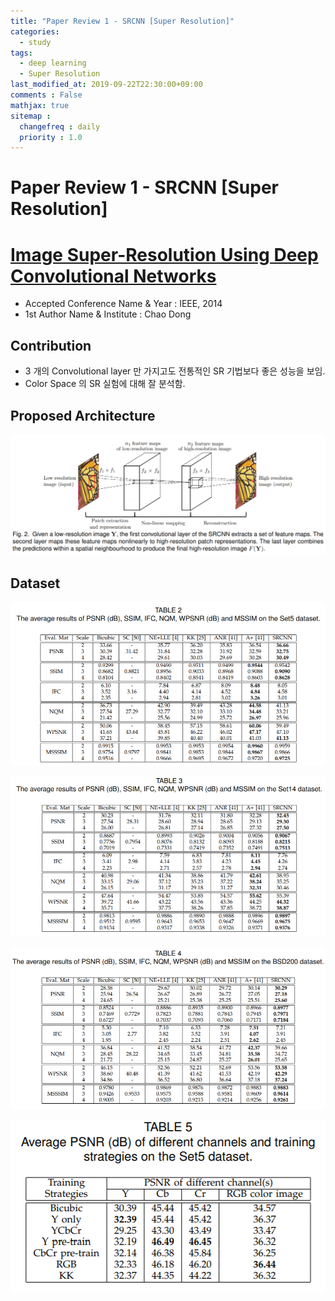 ```yaml
---
title: "Paper Review 1 - SRCNN [Super Resolution]"
categories:
  - study
tags:
  - deep learning
  - Super Resolution
last_modified_at: 2019-09-22T22:30:00+09:00
comments : False
mathjax: true
sitemap :
  changefreq : daily
  priority : 1.0
---
```


# Paper Review 1 - SRCNN [Super Resolution]

# [Image Super-Resolution Using Deep Convolutional Networks](https://arxiv.org/pdf/1501.00092.pdf)

- Accepted Conference Name & Year : IEEE, 2014
- 1st Author Name & Institute : Chao Dong

## Contribution

- 3 개의 Convolutional layer 만 가지고도 전통적인 SR 기법보다 좋은 성능을 보임.
- Color Space 의 SR 실험에 대해 잘 분석함.

## Proposed Architecture

![Alt Text](https://github.com/DevKiHyun/devkihyun.github.io/blob/master/assets/post_images/2019-09-22-Paper-Review-1-SRCNN-Super-Resolution/Untitled-52136ee9-9772-45c3-a483-536a95c56c0c.png)
## Dataset

![Alt Text](https://github.com/DevKiHyun/devkihyun.github.io/blob/master/assets/post_images/2019-09-22-Paper-Review-1-SRCNN-Super-Resolution/Untitled-6d0ac5d9-ced6-4d34-99dc-d3c38a0e982f.png)

![Alt Text](https://github.com/DevKiHyun/devkihyun.github.io/blob/master/assets/post_images/2019-09-22-Paper-Review-1-SRCNN-Super-Resolution/Untitled-e2ae3957-7edd-49ee-85bd-91e4c8662ac5.png)

![Alt Text](https://github.com/DevKiHyun/devkihyun.github.io/blob/master/assets/post_images/2019-09-22-Paper-Review-1-SRCNN-Super-Resolution/Untitled-554cb224-b113-4aa9-9c4d-b9ac440ed58b.png)

![Alt Text](https://github.com/DevKiHyun/devkihyun.github.io/blob/master/assets/post_images/2019-09-22-Paper-Review-1-SRCNN-Super-Resolution/Untitled-f92eedcf-7207-4b5e-b0e1-2dfa2086cc98.png)
